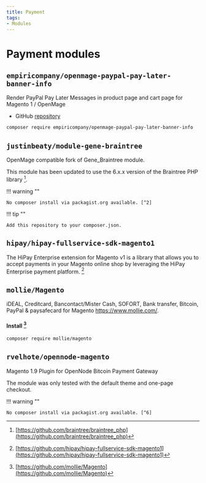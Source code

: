 ```yaml
---
title: Payment
tags:
- Modules
---
```


# Payment modules

## `empiricompany/openmage-paypal-pay-later-banner-info`
Render PayPal Pay Later Messages in product page and cart page for Magento 1 / OpenMage

- GitHub [repository](https://github.com/empiricompany/openmage-paypal-pay-later-banner-info)

```bash
composer require empiricompany/openmage-paypal-pay-later-banner-info
```

## `justinbeaty/module-gene-braintree`

OpenMage compatible fork of Gene_Braintree module.

This module has been updated to use the 6.x.x version of the Braintree PHP library [^3].

!!! warning ""

    No composer install via packagist.org available. [^2]

!!! tip ""

    Add this repository to your composer.json.

## `hipay/hipay-fullservice-sdk-magento1`

The HiPay Enterprise extension for Magento v1 is a library that allows you to accept payments in your Magento online shop by leveraging the HiPay Enterprise payment platform.  [^4]

## `mollie/Magento`

iDEAL, Creditcard, Bancontact/Mister Cash, SOFORT, Bank transfer, Bitcoin, PayPal & paysafecard for Magento https://www.mollie.com/.

#### Install [^5]
```bash
composer require mollie/magento
```

## `rvelhote/opennode-magento`

Magento 1.9 Plugin for OpenNode Bitcoin Payment Gateway

The module was only tested with the default theme and one-page checkout.

!!! warning ""

    No composer install via packagist.org available. [^6]

[^2]: [https://github.com/justinbeaty/module-gene-braintree](https://github.com/justinbeaty/module-gene-braintree)
[^3]: [https://github.com/braintree/braintree_php](https://github.com/braintree/braintree_php)
[^4]: [https://github.com/hipay/hipay-fullservice-sdk-magento1](https://github.com/hipay/hipay-fullservice-sdk-magento1)
[^5]: [https://github.com/mollie/Magento](https://github.com/mollie/Magento)
[^6]: [https://github.com/rvelhote/opennode-magento](https://github.com/rvelhote/opennode-magento)
